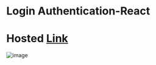 # Login Authentication-React

# Hosted [Link](https://login-authetication.vercel.app/)

![image](https://github.com/Mayankkatheriya/Login-Authetication/assets/128832286/e241ecbd-6e37-4ce4-9444-b6f8991d37fb)

